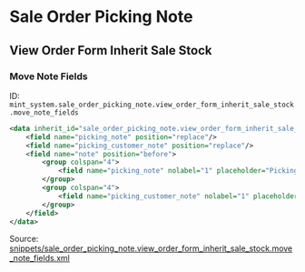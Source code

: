 # Sale Order Picking Note

## View Order Form Inherit Sale Stock

### Move Note Fields

ID: `mint_system.sale_order_picking_note.view_order_form_inherit_sale_stock.move_note_fields`

```xml
<data inherit_id="sale_order_picking_note.view_order_form_inherit_sale_stock" priority="50" type="form" model="sale.order">
    <field name="picking_note" position="replace"/>
    <field name="picking_customer_note" position="replace"/>
    <field name="note" position="before">
        <group colspan="4">
            <field name="picking_note" nolabel="1" placeholder="Picking Internal Note"/>
        </group>
        <group colspan="4">
            <field name="picking_customer_note" nolabel="1" placeholder="Picking Customer Comments"/>
        </group>
    </field>
</data>

```
Source: [snippets/sale_order_picking_note.view_order_form_inherit_sale_stock.move_note_fields.xml](https://github.com/Mint-System/Odoo-Build/tree/main/snippets/sale_order_picking_note.view_order_form_inherit_sale_stock.move_note_fields.xml)

